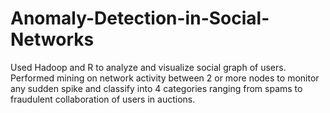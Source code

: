 # Anomaly-Detection-in-Social-Networks
 Used Hadoop and R to analyze and visualize social graph of users. Performed mining on network activity between 2 or more nodes to monitor any sudden spike and classify into 4 categories ranging from spams to fraudulent collaboration of users in auctions.
